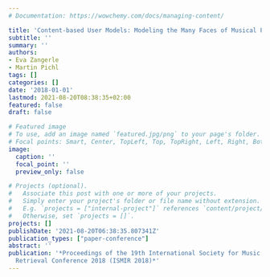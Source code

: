 ```yaml
---
# Documentation: https://wowchemy.com/docs/managing-content/

title: 'Content-based User Models: Modeling the Many Faces of Musical Preference'
subtitle: ''
summary: ''
authors:
- Eva Zangerle
- Martin Pichl
tags: []
categories: []
date: '2018-01-01'
lastmod: 2021-08-20T08:38:35+02:00
featured: false
draft: false

# Featured image
# To use, add an image named `featured.jpg/png` to your page's folder.
# Focal points: Smart, Center, TopLeft, Top, TopRight, Left, Right, BottomLeft, Bottom, BottomRight.
image:
  caption: ''
  focal_point: ''
  preview_only: false

# Projects (optional).
#   Associate this post with one or more of your projects.
#   Simply enter your project's folder or file name without extension.
#   E.g. `projects = ["internal-project"]` references `content/project/deep-learning/index.md`.
#   Otherwise, set `projects = []`.
projects: []
publishDate: '2021-08-20T06:38:35.807341Z'
publication_types: ["paper-conference"]
abstract: ''
publication: '*Proceedings of the 19th International Society for Music Information
  Retrieval Conference 2018 (ISMIR 2018)*'
---
```

